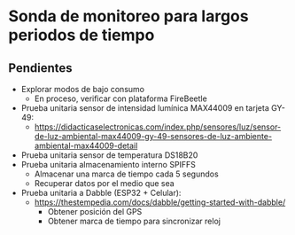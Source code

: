 # Sonda de monitoreo para largos periodos de tiempo

## Pendientes

- Explorar modos de bajo consumo
  - En proceso, verificar con plataforma FireBeetle
- Prueba unitaria sensor de intensidad lumínica MAX44009 en tarjeta GY-49:
  - https://didacticaselectronicas.com/index.php/sensores/luz/sensor-de-luz-ambiental-max44009-gy-49-sensores-de-luz-ambiente-ambiental-max44009-detail
- Prueba unitaria sensor de temperatura DS18B20
- Prueba unitaria almacenamiento interno SPIFFS
  - Almacenar una marca de tiempo cada 5 segundos
  - Recuperar datos por el medio que sea
- Prueba unitaria a Dabble (ESP32 + Celular):
  - https://thestempedia.com/docs/dabble/getting-started-with-dabble/
    - Obtener posición del GPS
    - Obtener marca de tiempo para sincronizar reloj
